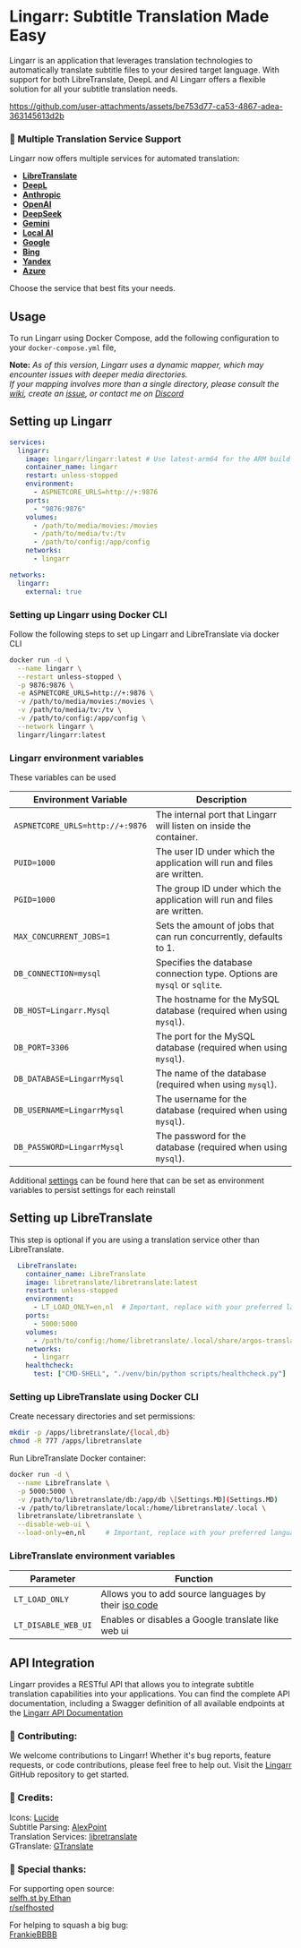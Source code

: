 ﻿# Lingarr: Subtitle Translation Made Easy

Lingarr is an application that leverages translation technologies to automatically translate subtitle files to your desired target language. 
With support for both LibreTranslate, DeepL and AI Lingarr offers a flexible solution for all your subtitle translation needs.

https://github.com/user-attachments/assets/be753d77-ca53-4867-adea-363145613d2b

### 🌟 Multiple Translation Service Support
Lingarr now offers multiple services for automated translation:

- **[LibreTranslate](https://libretranslate.com)** 
- **[DeepL](https://www.deepl.com/)**
- **[Anthropic](https://www.anthropic.com/)**
- **[OpenAI](https://openai.com/)**
- **[DeepSeek](https://deepseek.com)**
- **[Gemini](https://gemini.google.com/)**
- **[Local AI](https://localai.io/)** 
- **[Google](https://translate.google.com/)** 
- **[Bing](https://www.bing.com/translator)**
- **[Yandex](https://translate.yandex.com/)**
- **[Azure](https://www.microsoft.com/en-us/translator/business/translator-api/)**

Choose the service that best fits your needs.

## Usage
To run Lingarr using Docker Compose, add the following configuration to your `docker-compose.yml` file,

**Note:** _As of this version, Lingarr uses a dynamic mapper, which may encounter issues with deeper media directories.   
If your mapping involves more than a single directory, please consult the [wiki](https://github.com/lingarr-translate/lingarr/wiki), create an [issue](https://github.com/lingarr-translate/lingarr/issues), or contact me on [Discord](https://discord.gg/HkubmH2rcR)_

## Setting up Lingarr
```yaml
services:
  lingarr:
    image: lingarr/lingarr:latest # Use latest-arm64 for the ARM build
    container_name: lingarr
    restart: unless-stopped
    environment:
      - ASPNETCORE_URLS=http://+:9876
    ports:
      - "9876:9876"
    volumes:
      - /path/to/media/movies:/movies
      - /path/to/media/tv:/tv
      - /path/to/config:/app/config
    networks:
      - lingarr

networks:
  lingarr:
    external: true
```

### Setting up Lingarr using Docker CLI
Follow the following steps to set up Lingarr and LibreTranslate via docker CLI

```bash
docker run -d \
  --name lingarr \
  --restart unless-stopped \
  -p 9876:9876 \
  -e ASPNETCORE_URLS=http://+:9876 \
  -v /path/to/media/movies:/movies \
  -v /path/to/media/tv:/tv \
  -v /path/to/config:/app/config \
  --network lingarr \
  lingarr/lingarr:latest
```

### Lingarr environment variables
These variables can be used

| **Environment Variable**        | **Description**                                                          |
|---------------------------------|--------------------------------------------------------------------------|
| `ASPNETCORE_URLS=http://+:9876` | The internal port that Lingarr will listen on inside the container.      |
| `PUID=1000`                     | The user ID under which the application will run and files are written.  |
| `PGID=1000`                     | The group ID under which the application will run and files are written. |
| `MAX_CONCURRENT_JOBS=1`         | Sets the amount of jobs that can run concurrently, defaults to 1.        |
| `DB_CONNECTION=mysql`           | Specifies the database connection type. Options are `mysql` or `sqlite`. |
| `DB_HOST=Lingarr.Mysql`         | The hostname for the MySQL database (required when using `mysql`).       |
| `DB_PORT=3306`                  | The port for the MySQL database (required when using `mysql`).           |
| `DB_DATABASE=LingarrMysql`      | The name of the database (required when using `mysql`).                  |
| `DB_USERNAME=LingarrMysql`      | The username for the database (required when using `mysql`).             |
| `DB_PASSWORD=LingarrMysql`      | The password for the database (required when using `mysql`).             |

Additional [settings](Settings.MD) can be found here that can be set as environment variables to persist settings for each reinstall

## Setting up LibreTranslate
This step is optional if you are using a translation service other than LibreTranslate.

```yaml
  LibreTranslate:
    container_name: LibreTranslate
    image: libretranslate/libretranslate:latest
    restart: unless-stopped
    environment:
      - LT_LOAD_ONLY=en,nl  # Important, replace with your preferred languages
    ports:
      - 5000:5000
    volumes:
      - /path/to/config:/home/libretranslate/.local/share/argos-translate
    networks:
      - lingarr
    healthcheck:
      test: ["CMD-SHELL", "./venv/bin/python scripts/healthcheck.py"]
```

### Setting up LibreTranslate using Docker CLI

Create necessary directories and set permissions:
```bash
mkdir -p /apps/libretranslate/{local,db}
chmod -R 777 /apps/libretranslate
```
Run LibreTranslate Docker container:
```bash
docker run -d \
  --name LibreTranslate \
  -p 5000:5000 \
  -v /path/to/libretranslate/db:/app/db \[Settings.MD](Settings.MD)
  -v /path/to/libretranslate/local:/home/libretranslate/.local \
  libretranslate/libretranslate \
  --disable-web-ui \
  --load-only=en,nl     # Important, replace with your preferred languages
```

### LibreTranslate environment variables
| Parameter                      | Function                                                                        |
|--------------------------------|---------------------------------------------------------------------------------|
| `LT_LOAD_ONLY`                  | Allows you to add source languages by their [iso code](https://libretranslate.com/languages)                    |
| `LT_DISABLE_WEB_UI`              | Enables or disables a Google translate like web ui                            |

## API Integration
Lingarr provides a RESTful API that allows you to integrate subtitle translation capabilities into your applications. You can find the complete API documentation, including a Swagger definition of all available endpoints at the 
[Lingarr API Documentation](https://lingarr.com/docs/api/)

### 🤝 Contributing:
We welcome contributions to Lingarr! Whether it's bug reports, 
feature requests, or code contributions, please feel free to help out. Visit the [Lingarr](https://github.com/lingarr-translate/lingarr) GitHub repository to get started.

### 🙏 Credits:
Icons: [Lucide](https://lucide.dev/icons)  
Subtitle Parsing: [AlexPoint](https://github.com/AlexPoint/SubtitlesParser)    
Translation Services: [libretranslate](https://libretranslate.com)  
GTranslate: [GTranslate](https://github.com/d4n3436/GTranslate)

### 🙏 Special thanks:
For supporting open source:  
[selfh.st by Ethan](https://selfh.st/?ref=lingarr)  
[r/selfhosted](https://www.reddit.com/r/selfhosted/)

For helping to squash a big bug:  
[FrankieBBBB](https://github.com/FrankieBBBB)  
